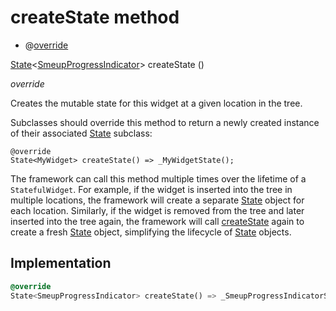


# createState method







- @[override](https://api.flutter.dev/flutter/dart-core/override-constant.html)

[State](https://api.flutter.dev/flutter/widgets/State-class.html)&lt;[SmeupProgressIndicator](../../smeup_widgets_smeup_progress_indicator/SmeupProgressIndicator-class.md)> createState
()

_override_



<p>Creates the mutable state for this widget at a given location in the tree.</p>
<p>Subclasses should override this method to return a newly created
instance of their associated <a href="https://api.flutter.dev/flutter/widgets/State-class.html">State</a> subclass:</p>
<pre class="language-dart"><code class="language-dart">@override
State&lt;MyWidget&gt; createState() =&gt; _MyWidgetState();
</code></pre>
<p>The framework can call this method multiple times over the lifetime of
a <code>StatefulWidget</code>. For example, if the widget is inserted into the tree
in multiple locations, the framework will create a separate <a href="https://api.flutter.dev/flutter/widgets/State-class.html">State</a> object
for each location. Similarly, if the widget is removed from the tree and
later inserted into the tree again, the framework will call <a href="../../smeup_widgets_smeup_progress_indicator/SmeupProgressIndicator/createState.md">createState</a>
again to create a fresh <a href="https://api.flutter.dev/flutter/widgets/State-class.html">State</a> object, simplifying the lifecycle of
<a href="https://api.flutter.dev/flutter/widgets/State-class.html">State</a> objects.</p>



## Implementation

```dart
@override
State<SmeupProgressIndicator> createState() => _SmeupProgressIndicatorState();
```







